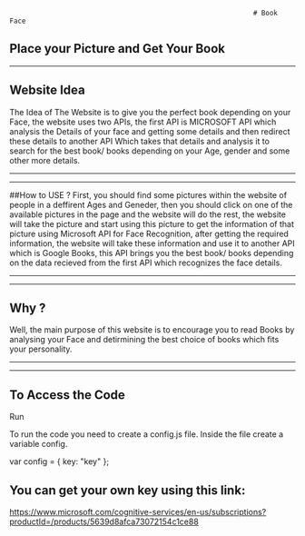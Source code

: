                                                                 # Book Face
## Place your Picture and Get Your Book
***
## Website Idea
The Idea of The Website is to give you the perfect book depending on your Face, the website uses two APIs, the first API is MICROSOFT API which analysis the Details of your face and getting some details and then redirect these details to another API Which takes that details and analysis it to search for the best book/ books depending on your Age, gender and some other more details.
***
***
##How to USE ?
First, you should find some pictures within the website of people in a deffirent Ages and Geneder, then you should click on one of the available pictures in the page and the website will do the rest, the website will take the picture and start using this picture to get the information of that picture using Microsoft API for Face Recognition, after getting the required information, the website will take these information and use it to another API which is Google Books, this API brings you the best book/ books depending on the data recieved from the first API which recognizes the face details.
***
***

## Why ?
Well, the main purpose of this website is to encourage you to read Books by analysing your Face and detirmining the best choice of books which fits your personality.
***
***
## To Access the Code
Run

To run the code you need to create a config.js file. Inside the file create a variable config.

var config = {
  key: "key"
};

## You can get your own key using this link:
https://www.microsoft.com/cognitive-services/en-us/subscriptions?productId=/products/5639d8afca73072154c1ce88
